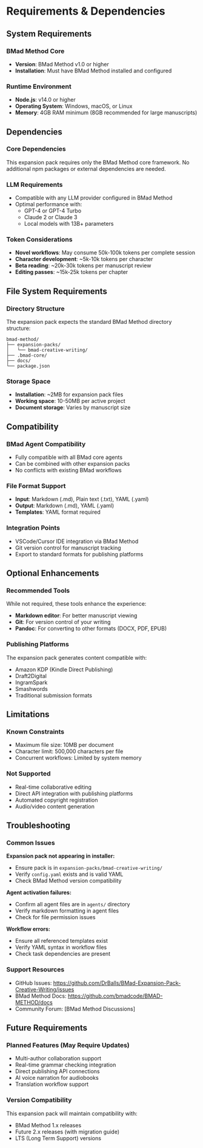 # Requirements & Dependencies

## System Requirements

### BMad Method Core
- **Version**: BMad Method v1.0 or higher
- **Installation**: Must have BMad Method installed and configured

### Runtime Environment
- **Node.js**: v14.0 or higher
- **Operating System**: Windows, macOS, or Linux
- **Memory**: 4GB RAM minimum (8GB recommended for large manuscripts)

## Dependencies

### Core Dependencies
This expansion pack requires only the BMad Method core framework. No additional npm packages or external dependencies are needed.

### LLM Requirements
- Compatible with any LLM provider configured in BMad Method
- Optimal performance with:
  - GPT-4 or GPT-4 Turbo
  - Claude 2 or Claude 3
  - Local models with 13B+ parameters

### Token Considerations
- **Novel workflows**: May consume 50k-100k tokens per complete session
- **Character development**: ~5k-10k tokens per character
- **Beta reading**: ~20k-30k tokens per manuscript review
- **Editing passes**: ~15k-25k tokens per chapter

## File System Requirements

### Directory Structure
The expansion pack expects the standard BMad Method directory structure:
```
bmad-method/
├── expansion-packs/
│   └── bmad-creative-writing/
├── .bmad-core/
├── docs/
└── package.json
```

### Storage Space
- **Installation**: ~2MB for expansion pack files
- **Working space**: 10-50MB per active project
- **Document storage**: Varies by manuscript size

## Compatibility

### BMad Agent Compatibility
- Fully compatible with all BMad core agents
- Can be combined with other expansion packs
- No conflicts with existing BMad workflows

### File Format Support
- **Input**: Markdown (.md), Plain text (.txt), YAML (.yaml)
- **Output**: Markdown (.md), YAML (.yaml)
- **Templates**: YAML format required

### Integration Points
- VSCode/Cursor IDE integration via BMad Method
- Git version control for manuscript tracking
- Export to standard formats for publishing platforms

## Optional Enhancements

### Recommended Tools
While not required, these tools enhance the experience:
- **Markdown editor**: For better manuscript viewing
- **Git**: For version control of your writing
- **Pandoc**: For converting to other formats (DOCX, PDF, EPUB)

### Publishing Platforms
The expansion pack generates content compatible with:
- Amazon KDP (Kindle Direct Publishing)
- Draft2Digital
- IngramSpark
- Smashwords
- Traditional submission formats

## Limitations

### Known Constraints
- Maximum file size: 10MB per document
- Character limit: 500,000 characters per file
- Concurrent workflows: Limited by system memory

### Not Supported
- Real-time collaborative editing
- Direct API integration with publishing platforms
- Automated copyright registration
- Audio/video content generation

## Troubleshooting

### Common Issues

**Expansion pack not appearing in installer:**
- Ensure pack is in `expansion-packs/bmad-creative-writing/`
- Verify `config.yaml` exists and is valid YAML
- Check BMad Method version compatibility

**Agent activation failures:**
- Confirm all agent files are in `agents/` directory
- Verify markdown formatting in agent files
- Check for file permission issues

**Workflow errors:**
- Ensure all referenced templates exist
- Verify YAML syntax in workflow files
- Check task dependencies are present

### Support Resources
- GitHub Issues: https://github.com/DrBalls/BMad-Expansion-Pack-Creative-Writing/issues
- BMad Method Docs: https://github.com/bmadcode/BMAD-METHOD/docs
- Community Forum: [BMad Method Discussions]

## Future Requirements

### Planned Features (May Require Updates)
- Multi-author collaboration support
- Real-time grammar checking integration
- Direct publishing API connections
- AI voice narration for audiobooks
- Translation workflow support

### Version Compatibility
This expansion pack will maintain compatibility with:
- BMad Method 1.x releases
- Future 2.x releases (with migration guide)
- LTS (Long Term Support) versions